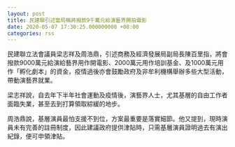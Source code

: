 ```yaml
---
layout: post
title: 民建聯引述當局稱將撥款9千萬元給演藝界開拍電影
date: 2020-05-07 17:30:25.000000000 +08:00
categories: rss
---
```


民建聯立法會議員梁志祥及周浩鼎，引述商務及經濟發展局副局長陳百里指，將會撥款9000萬元給演給藝界用作開電影、2000萬元用作培訓基金、及1000萬元用作「孵化劇本」的資金，疫情過後亦會鼓勵政府及非牟利機構舉辦多些大型活動，帶動演藝界就業。

梁志祥說，自去年下半年社會運動及疫情後，演藝界人士，尤其基層的自由工作者面臨失業，甚至去到打算領取綜緩的地步。

周浩鼎說，基層演員最怕支援不到位，方案最重要是落實細節。他又提到，現時演員未有完善的註冊制度，因此建議政府提供津貼時，只需基層演員證明過去有演出紀錄，便可申領津貼。
